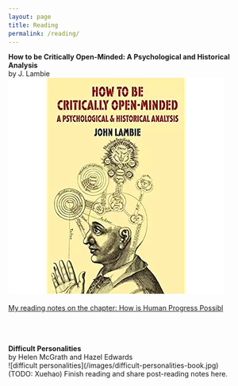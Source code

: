 ```yaml
---
layout: page
title: Reading
permalink: /reading/
---
```


<Strong>How to be Critically Open-Minded: A Psychological and Historical Analysis</Strong><br/>
by J. Lambie<br/>
![how to be critically open minded book cover](/images/how-to-be-critically-open-minded.jpg)
<br/>
<br/>
<a href="http://10000tb.org/2018/01/08/Notes-human-progress-as-from-a-critical-thinking-mind-of-view.html">My reading notes on the chapter: How is Human Progress Possibl</a> <br/>

<br/>
<br/>
<br/>
<Strong>Difficult Personalities</Strong><br/>
by Helen McGrath and Hazel Edwards<br/>
![difficult personalities](/images/difficult-personalities-book.jpg)
<br/>
(TODO: Xuehao) Finish reading and share post-reading notes here.
